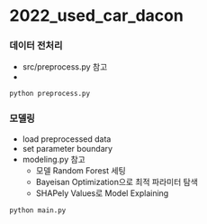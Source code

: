 # 2022_used_car_dacon


### 데이터 전처리 
- src/preprocess.py 참고
- 
```python
python preprocess.py
```


### 모델링
- load preprocessed data
- set parameter boundary
- modeling.py 참고
  - 모델 Random Forest 세팅
  - Bayeisan Optimization으로 최적 파라미터 탐색
  - SHAPely Values로 Model Explaining
```python
python main.py
```
